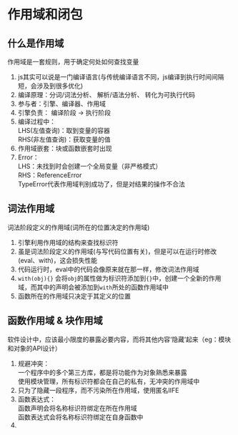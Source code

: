 # 作用域和闭包

## 什么是作用域
作用域是一套规则，用于确定何处如何查找变量
1. js其实可以说是一门编译语言(与传统编译语言不同，js编译到执行时间间隔短，会涉及到很多优化)
2. 编译原理：分词/词法分析、 解析/语法分析、 转化为可执行代码
3. 参与者：引擎、编译器、作用域
4. 引擎负责： 编译阶段 -> 执行阶段
5. 编译过程中：  
        LHS(左值查询)：取到变量的容器   
        RHS(非左值查询)：获取变量的值  
6. 作用域嵌套：块或函数嵌套时出现
7. Error：   
        LHS：未找到时会创建一个全局变量（非严格模式）  
        RHS：ReferenceError  
        TypeError代表作用域判别成功了，但是对结果的操作不合法

## 词法作用域
词法阶段定义的作用域(词所在的位置决定的作用域)
1. 引擎利用作用域的结构来查找标识符
2. 虽是词法阶段定义的作用域(与写代码位置有关)，但是可以在运行时修改(eval、with)，这会损失性能
3. 代码运行时，eval中的代码会像原来就在那一样，修改词法作用域
4. `with(obj){}` 会将`obj`的属性做为标识符添加到`{}`中，创建一个全新的作用域，而其中的声明会被添加到`with`所处的函数作用域中
5. 函数所在的作用域只决定于其定义的位置

## 函数作用域 & 块作用域
软件设计中，应该最小限度的暴露必要内容，而将其他内容‘隐藏’起来（eg：模块和对象的API设计）  
1. 规避冲突：  
        一个程序中的多个第三方库，都是将功能作为对象熟悉来暴露   
        使用模块管理，所有标识符都会在自己的私有，无冲突的作用域中   
2. 只为了隐藏一段程序，而不污染所在作用域，使用匿名IIFE   
3. 函数表达式：  
        函数声明会将名称标识符绑定在所在作用域   
        函数表达式会将名称标识符绑定在自身函数中   
4.
